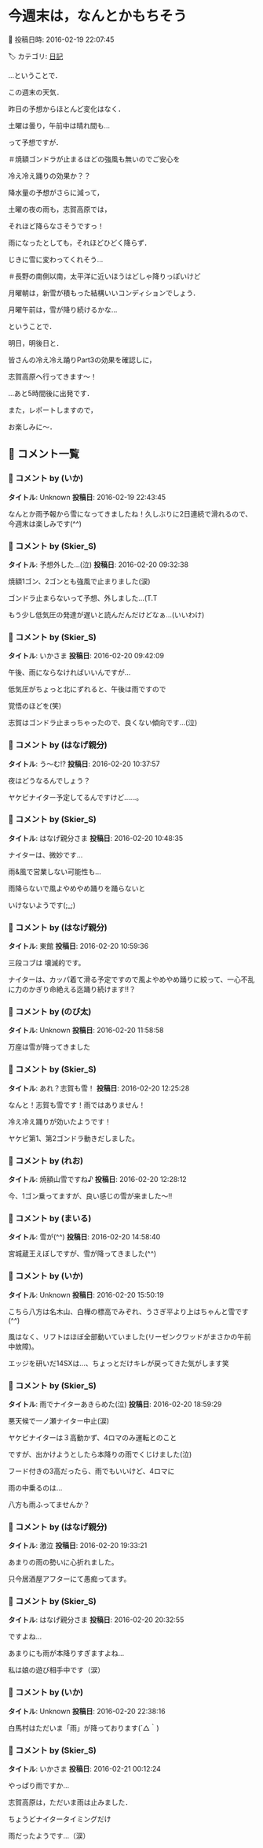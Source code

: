 # 今週末は，なんとかもちそう

📅 投稿日時: 2016-02-19 22:07:45

🏷️ カテゴリ: [日記](cc4b5682fb7b8b144980957a978653fb0.md)

…ということで．





この週末の天気．


昨日の予想からほとんど変化はなく．


土曜は曇り，午前中は晴れ間も…


って予想ですが．


＃焼額ゴンドラが止まるほどの強風も無いのでご安心を





冷え冷え踊りの効果か？？


降水量の予想がさらに減って，


土曜の夜の雨も，志賀高原では，


それほど降らなさそうですっ！


雨になったとしても，それほどひどく降らず．


じきに雪に変わってくれそう…


＃長野の南側以南，太平洋に近いほうはどしゃ降りっぽいけど





月曜朝は，新雪が積もった結構いいコンディションでしょう．


月曜午前は，雪が降り続けるかな…





ということで．


明日，明後日と．


皆さんの冷え冷え踊りPart3の効果を確認しに，


志賀高原へ行ってきます～！





…あと5時間後に出発です．


また，レポートしますので，


お楽しみに～．

## 💬 コメント一覧

### 💬 コメント by (いか)
**タイトル**: Unknown
**投稿日**: 2016-02-19 22:43:45

なんとか雨予報から雪になってきましたね！久しぶりに2日連続で滑れるので、今週末は楽しみです(^^)

### 💬 コメント by (Skier_S)
**タイトル**: 予想外した…(泣)
**投稿日**: 2016-02-20 09:32:38

焼額1ゴン、2ゴンとも強風で止まりました(涙)

ゴンドラ止まらないって予想、外しました…(T.T



もう少し低気圧の発達が遅いと読んだんだけどなぁ…(いいわけ)

### 💬 コメント by (Skier_S)
**タイトル**: いかさま
**投稿日**: 2016-02-20 09:42:09

午後、雨にならなければいいんですが…



低気圧がちょっと北にずれると、午後は雨ですので

覚悟のほどを(笑)

志賀はゴンドラ止まっちゃったので、良くない傾向です…(泣)

### 💬 コメント by (はなげ親分)
**タイトル**: う～む!?
**投稿日**: 2016-02-20 10:37:57

夜はどうなるんでしょう？

ヤケビナイター予定してるんですけど……。

### 💬 コメント by (Skier_S)
**タイトル**: はなげ親分さま
**投稿日**: 2016-02-20 10:48:35

ナイターは、微妙です…

雨&風で営業しない可能性も…

雨降らないで風よやめやめ踊りを踊らないと

いけないようです(;_;)

### 💬 コメント by (はなげ親分)
**タイトル**: 東館
**投稿日**: 2016-02-20 10:59:36

三段コブは 壊滅的です。



ナイターは、カッパ着て滑る予定ですので風よやめやめ踊りに絞って、一心不乱に力のかぎり命絶える迄踊り続けます!!？

### 💬 コメント by (のび太)
**タイトル**: Unknown
**投稿日**: 2016-02-20 11:58:58

万座は雪が降ってきました

### 💬 コメント by (Skier_S)
**タイトル**: あれ？志賀も雪！
**投稿日**: 2016-02-20 12:25:28

なんと！志賀も雪です！雨ではありません！

冷え冷え踊りが効いたようです！



ヤケビ第1、第2ゴンドラ動きだしました。

### 💬 コメント by (れお)
**タイトル**: 焼額山雪ですね♪
**投稿日**: 2016-02-20 12:28:12

今、1ゴン乗ってますが、良い感じの雪が来ました～!!

### 💬 コメント by (まいる)
**タイトル**: 雪が(^^)
**投稿日**: 2016-02-20 14:58:40

宮城蔵王えぼしですが、雪が降ってきました(^^)

### 💬 コメント by (いか)
**タイトル**: Unknown
**投稿日**: 2016-02-20 15:50:19

こちら八方は名木山、白樺の標高でみぞれ、うさぎ平より上はちゃんと雪です(^^)

風はなく、リフトはほぼ全部動いていました(リーゼンクワッドがまさかの午前中故障)。



エッジを研いだ14SXは…、ちょっとだけキレが戻ってきた気がします笑

### 💬 コメント by (Skier_S)
**タイトル**: 雨でナイターあきらめた(泣)
**投稿日**: 2016-02-20 18:59:29

悪天候で一ノ瀬ナイター中止(涙)

ヤケビナイターは３高動かず、4ロマのみ運転とのこと

ですが、出かけようとしたら本降りの雨でくじけました(泣)

フード付きの3高だったら、雨でもいいけど、4ロマに

雨の中乗るのは…



八方も雨ふってませんか？

### 💬 コメント by (はなげ親分)
**タイトル**: 激泣
**投稿日**: 2016-02-20 19:33:21

あまりの雨の勢いに心折れました。



只今居酒屋アフターにて愚痴ってます。

### 💬 コメント by (Skier_S)
**タイトル**: はなげ親分さま
**投稿日**: 2016-02-20 20:32:55

ですよね…

あまりにも雨が本降りすぎますよね…

私は娘の遊び相手中です（涙）

### 💬 コメント by (いか)
**タイトル**: Unknown
**投稿日**: 2016-02-20 22:38:16

白馬村はただいま「雨」が降っております(´△｀)

### 💬 コメント by (Skier_S)
**タイトル**: いかさま
**投稿日**: 2016-02-21 00:12:24

やっぱり雨ですか…

志賀高原は，ただいま雨は止みました．

ちょうどナイタータイミングだけ

雨だったようです…（涙）

